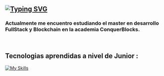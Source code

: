 ## [![Typing SVG](https://readme-typing-svg.demolab.com/?lines=Hello+my+name+is+Francisco;Welcome+to+my+GitHub+page)](https://git.io/typing-svg)

### Actualmente me encuentro estudiando el master en desarrollo FullStack y Blockchain en la academia ConquerBlocks.
<br>

## Tecnologias aprendidas a nivel de Junior :
[![My Skills](https://skillicons.dev/icons?i=js,html,css,python,git,github)](https://skillicons.dev)

